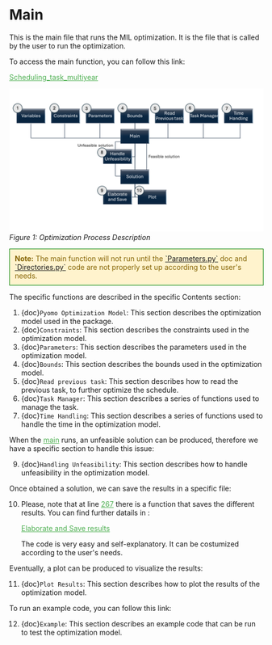 # Main

This is the main file that runs the MIL optimization.
It is the file that is called by the user to run the optimization. 

<p>To access the main function, you can follow this link:</p>
<p><a href="https://github.com/fsartore/Schedule_MIL_optimization_pyomo/blob/main/Scheduling_task_multiyear.py" target="_blank" style="color: #4CAF50;">Scheduling_task_multiyear</a></p>

![Optimization Process Description](../../Code_scheme.png)
*Figure 1: Optimization Process Description*

<div style="border: 1px solid green; padding: 10px; background-color: #fff3cd; color: #856404;">
  <strong>Note:</strong> The main function will not run until the <a href="https://github.com/fsartore/Schedule_MIL_optimization_pyomo/blob/main/Parameters.py#L6-L22" target="_blank">`Parameters.py`</a> doc and <a href="https://github.com/fsartore/Schedule_MIL_optimization_pyomo/blob/main/Directories.py#L4-L7" target="_blank">`Directories.py`</a> code are not properly set up according to the user's needs.
</div></p>


The specific functions are described in the specific Contents section: 


1. {doc}`Pyomo Optimization Model`: This section describes the optimization model used in the package.
2. {doc}`Constraints`: This section describes the constraints used in the optimization model.
3. {doc}`Parameters`: This section describes the parameters used in the optimization model.
4. {doc}`Bounds`: This section describes the bounds used in the optimization model.
5. {doc}`Read previous task`: This section describes how to read the previous task, to further optimize the schedule.
6. {doc}`Task Manager`: This section describes a series of functions used to manage the task.
7. {doc}`Time Handling`: This section describes a series of functions used to handle the time in the optimization model.

When the <a href="https://github.com/fsartore/Schedule_MIL_optimization_pyomo/blob/main/Scheduling_maintenance_multiyear.py" target="_blank" style="color: #4CAF50;">main</a> runs, an unfeasible solution can be produced, therefore we have a specific section to handle this issue:

9. {doc}`Handling Unfeasibility`: This section describes how to handle unfeasibility in the optimization model.

Once obtained a solution, we can save the results in a specific file: 

10. Please, note that at line  <a href="https://github.com/fsartore/Schedule_MIL_optimization_pyomo/blob/main/Scheduling_maintenance_multiyear.pyL167" target="_blank" style="color: #4CAF50;">267</a>
there is a function that saves the different results. You can find further datails in :<p><a href="https://github.com/fsartore/Schedule_MIL_optimization_pyomo/blob/main/elaborate_and_save_data.py" target="_blank" style="color: #4CAF50;">Elaborate and Save results</a></p>The code is very easy and self-explanatory. It can be costumized according to the user's needs. 

Eventually, a plot can be produced to visualize the results:

11. {doc}`Plot Results`: This section describes how to plot the results of the optimization model.

To run an example code, you can follow this link:

12. {doc}`Example`: This section describes an example code that can be run to test the optimization model.





